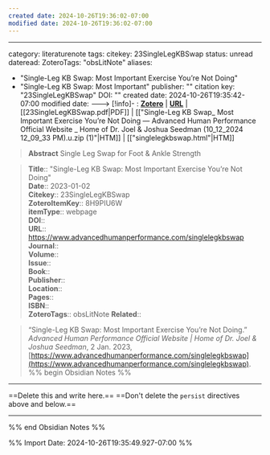 ```yaml
---
created date: 2024-10-26T19:36:02-07:00
modified date: 2024-10-26T19:36:02-07:00
---
```

---
category: literaturenote
tags:
citekey: 23SingleLegKBSwap
status: unread
dateread:
ZoteroTags: "obsLitNote"
aliases: 
- "Single-Leg KB Swap: Most Important Exercise You’re Not Doing"
- "Single-Leg KB Swap: Most Important"
publisher: ""
citation key: "23SingleLegKBSwap"
DOI: ""
created date: 2024-10-26T19:35:42-07:00
modified date:
---> [!info]- : [**Zotero**](zotero://select/library/items/8H9PIU6W)   | [**URL**](https://www.advancedhumanperformance.com/singlelegkbswap) |  [[23SingleLegKBSwap.pdf|PDF]]  | [["Single-Leg KB Swap_ Most Important Exercise You’re Not Doing — Advanced Human Performance Official Website _ Home of Dr. Joel & Joshua Seedman (10_12_2024 12_09_33 PM).u.zip (1)"|HTM]] | [["singlelegkbswap.html"|HTM]]
>
> 
> **Abstract**
> Single Leg Swap for Foot &amp; Ankle Strength
> 
> 


    
> **Title**:: "Single-Leg KB Swap: Most Important Exercise You’re Not Doing"  
> **Date**:: 2023-01-02  
> **Citekey**:: 23SingleLegKBSwap  
> **ZoteroItemKey**:: 8H9PIU6W  
> **itemType**:: webpage  
> **DOI**::   
> **URL**:: https://www.advancedhumanperformance.com/singlelegkbswap  
> **Journal**::   
> **Volume**::   
> **Issue**::   
> **Book**::   
> **Publisher**::   
> **Location**::    
> **Pages**::   
> **ISBN**::   
> **ZoteroTags**:: obsLitNote
> **Related**:: 

> “Single-Leg KB Swap: Most Important Exercise You’re Not Doing.” _Advanced Human Performance Official Website | Home of Dr. Joel & Joshua Seedman_, 2 Jan. 2023, [https://www.advancedhumanperformance.com/singlelegkbswap](https://www.advancedhumanperformance.com/singlelegkbswap).
%% begin Obsidian Notes %%
___
==Delete this and write here.==
==Don't delete the `persist` directives above and below.==
___
%% end Obsidian Notes %%



%% Import Date: 2024-10-26T19:35:49.927-07:00 %%

